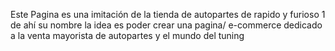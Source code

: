 Este Pagina es una imitación de la tienda de autopartes de rapido y furioso 1 de ahí su nombre
la idea es poder crear una pagina/ e-commerce dedicado a la venta mayorista de autopartes y el mundo del tuning
